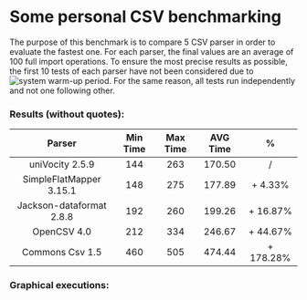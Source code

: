 # Some personal CSV benchmarking

The purpose of this benchmark is to compare 5 CSV parser in order to evaluate the fastest one.
For each parser, the final values are an average of 100 full import operations. To ensure the most precise results as possible,
 the first 10 tests of each parser have not been considered due to ![system warm-up period](https://dzone.com/articles/why-many-java-performance-test).
 For the same reason, all tests run independently and not one following other.

### Results (without quotes):

|          Parser          | Min Time | Max Time | AVG Time |     %     |
|:------------------------:|:--------:|:--------:|:--------:|:---------:|
| uniVocity 2.5.9          |    144   |    263   |  170.50  |     /     |
| SimpleFlatMapper 3.15.1  |    148   |    275   |  177.89  |  + 4.33%  |
| Jackson-dataformat 2.8.8 |    192   |    260   |  199.26  |  + 16.87% |
| OpenCSV 4.0              |    212   |    334   |  246.67  |  + 44.67% |
| Commons Csv 1.5          |    460   |    505   |  474.44  | + 178.28% |

### Graphical executions: